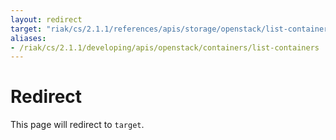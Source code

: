 ```yaml
---
layout: redirect
target: "riak/cs/2.1.1/references/apis/storage/openstack/list-containers/"
aliases:
- /riak/cs/2.1.1/developing/apis/openstack/containers/list-containers
---
```


# Redirect

This page will redirect to `target`.
